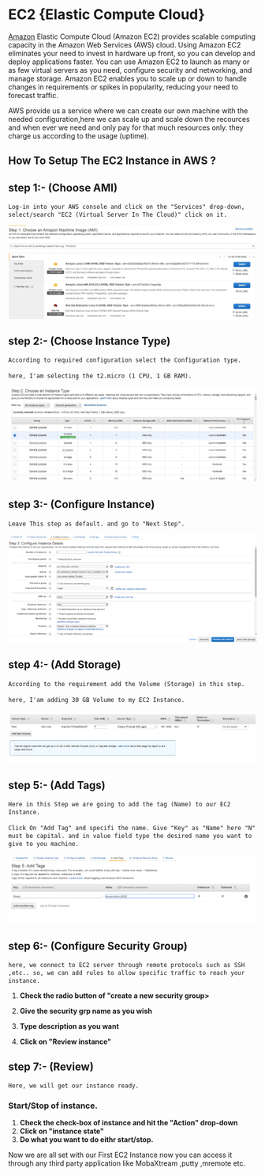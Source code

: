# EC2 {Elastic Compute Cloud}

[Amazon][Amazon] Elastic Compute Cloud (Amazon EC2) provides scalable computing capacity in the Amazon Web Services (AWS) cloud. Using Amazon EC2 eliminates your need to invest in hardware up front, so you can develop and deploy applications faster. You can use Amazon EC2 to launch as many or as few virtual servers as you need, configure security and networking, and manage storage. Amazon EC2 enables you to scale up or down to handle changes in requirements or spikes in popularity, reducing your need to forecast traffic.

[Amazon]: https://docs.aws.amazon.com/AWSEC2/latest/UserGuide/concepts.html

AWS provide us a service where we can create our own machine with the needed configuration,here we can scale up and scale down the recources and when ever we need and only pay for that much resources only. they charge us according to the usage (uptime).
## How To Setup The EC2 Instance in AWS ?

## step 1:- (Choose AMI)
```
Log-in into your AWS console and click on the "Services" drop-down, select/search "EC2 (Virtual Server In The Cloud)" click on it.
```

![image](images/1.png)

## step 2:- (Choose Instance Type)
```
According to required configuration select the Configuration type.

here, I'am selecting the t2.micro (1 CPU, 1 GB RAM).
```
![image](images/2.png)

## step 3:- (Configure Instance)
```
Leave This step as default. and go to "Next Step".
```
![image](images/LL.png)
## step 4:- (Add Storage)
```
According to the requirement add the Volume (Storage) in this step.

here, I'am adding 30 GB Volume to my EC2 Instance.
```
![image](images/3.png)

## step 5:- (Add Tags)
```
Here in this Step we are going to add the tag (Name) to our EC2 Instance.

Click On "Add Tag" and specifi the name. Give "Key" as "Name" here "N" must be capital. and in value field type the desired name you want to give to you machine.
```
![image](images/5.png)

## step 6:- (Configure Security Group)
```
here, we connect to EC2 server through remote protocols such as SSH ,etc.. so, we can add rules to allow specific traffic to reach your instance.
```

1. **Check the radio button of "create a new security group>**

2. **Give the security grp name as you wish**

3. **Type description as you want**

4. **Click on "Review instance"**

## step 7:- (Review)
```
Here, we will get our instance ready.
```
### Start/Stop of instance.

1. **Check the check-box of instance and hit the "Action"  drop-down**
2. **Click on "instance state"**
3. **Do what you want to do eithr start/stop.**

Now we are all set with our First EC2 Instance now you can access it through any third party application like MobaXtream ,putty ,mremote etc.